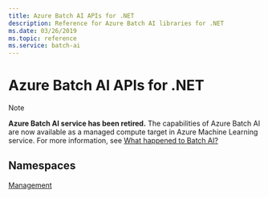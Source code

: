 ```yaml
---
title: Azure Batch AI APIs for .NET
description: Reference for Azure Batch AI libraries for .NET
ms.date: 03/26/2019
ms.topic: reference
ms.service: batch-ai
---
```

# Azure Batch AI APIs for .NET

>[!Note]
>**Azure Batch AI service has been retired.** The capabilities of Azure Batch AI are now available as a managed compute target in Azure Machine Learning service. For more information, see [What happened to Batch AI?](https://aka.ms/batchai-retirement)

## Namespaces

[Management](/dotnet/api/overview/azure/batchai/management)

